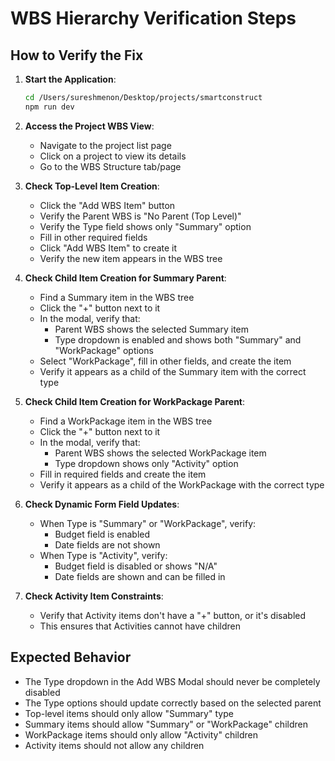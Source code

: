 # WBS Hierarchy Verification Steps

## How to Verify the Fix

1. **Start the Application**:
   ```bash
   cd /Users/sureshmenon/Desktop/projects/smartconstruct
   npm run dev
   ```

2. **Access the Project WBS View**:
   - Navigate to the project list page
   - Click on a project to view its details
   - Go to the WBS Structure tab/page

3. **Check Top-Level Item Creation**:
   - Click the "Add WBS Item" button
   - Verify the Parent WBS is "No Parent (Top Level)"
   - Verify the Type field shows only "Summary" option
   - Fill in other required fields
   - Click "Add WBS Item" to create it
   - Verify the new item appears in the WBS tree

4. **Check Child Item Creation for Summary Parent**:
   - Find a Summary item in the WBS tree
   - Click the "+" button next to it
   - In the modal, verify that:
     - Parent WBS shows the selected Summary item
     - Type dropdown is enabled and shows both "Summary" and "WorkPackage" options
   - Select "WorkPackage", fill in other fields, and create the item
   - Verify it appears as a child of the Summary item with the correct type

5. **Check Child Item Creation for WorkPackage Parent**:
   - Find a WorkPackage item in the WBS tree
   - Click the "+" button next to it
   - In the modal, verify that:
     - Parent WBS shows the selected WorkPackage item
     - Type dropdown shows only "Activity" option
   - Fill in required fields and create the item
   - Verify it appears as a child of the WorkPackage with the correct type

6. **Check Dynamic Form Field Updates**:
   - When Type is "Summary" or "WorkPackage", verify:
     - Budget field is enabled
     - Date fields are not shown
   - When Type is "Activity", verify:
     - Budget field is disabled or shows "N/A"
     - Date fields are shown and can be filled in

7. **Check Activity Item Constraints**:
   - Verify that Activity items don't have a "+" button, or it's disabled
   - This ensures that Activities cannot have children

## Expected Behavior

- The Type dropdown in the Add WBS Modal should never be completely disabled
- The Type options should update correctly based on the selected parent
- Top-level items should only allow "Summary" type
- Summary items should allow "Summary" or "WorkPackage" children
- WorkPackage items should only allow "Activity" children
- Activity items should not allow any children 